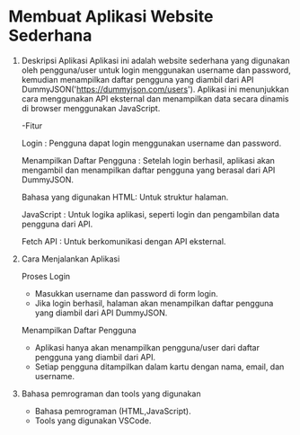 # Membuat Aplikasi Website Sederhana

1. Deskripsi Aplikasi
Aplikasi ini adalah website sederhana yang digunakan oleh pengguna/user untuk login menggunakan username dan password, kemudian menampilkan daftar pengguna yang diambil dari API DummyJSON('https://dummyjson.com/users'). Aplikasi ini menunjukkan cara menggunakan API eksternal dan menampilkan data secara dinamis di browser menggunakan JavaScript.

    -Fitur

    Login		: Pengguna dapat login menggunakan username dan password.

    Menampilkan Daftar Pengguna : Setelah login berhasil, aplikasi akan mengambil dan menampilkan daftar pengguna yang berasal dari API DummyJSON.

    Bahasa yang digunakan HTML: Untuk struktur halaman.

    JavaScript	: Untuk logika aplikasi, seperti login dan pengambilan data pengguna dari API.

    Fetch API	: Untuk berkomunikasi dengan API eksternal.

2. Cara Menjalankan Aplikasi

    Proses Login
    - Masukkan username dan password di form login.
    - Jika login berhasil, halaman akan menampilkan daftar pengguna yang diambil dari API DummyJSON.

    Menampilkan Daftar Pengguna
    - Aplikasi hanya akan menampilkan pengguna/user dari daftar pengguna yang diambil dari API.
    - Setiap pengguna ditampilkan dalam kartu dengan nama, email, dan username.

3. Bahasa pemrograman dan tools yang digunakan
    - Bahasa pemrograman (HTML,JavaScript).
    - Tools yang digunakan VSCode.
